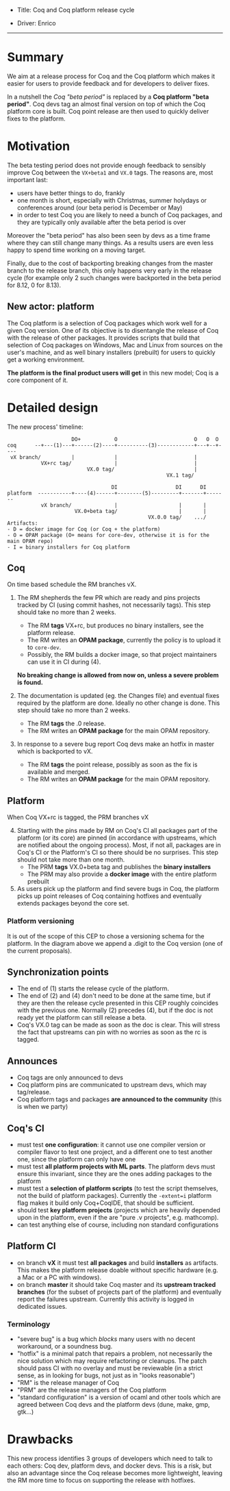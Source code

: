 - Title: Coq and Coq platform release cycle

- Driver: Enrico

----

# Summary

We aim at a release process for Coq and the Coq platform which makes it
easier for users to provide feedback and for developers to deliver fixes.

In a nutshell the *Coq "beta period"* is replaced by a **Coq platform "beta period"**.
Coq devs tag an almost final version on top of which the Coq platform core is
built. Coq point release are then used to quickly deliver fixes
to the platform.

# Motivation

The beta testing period does not provide enough feedback to sensibly improve
Coq between the `VX+beta1` and `VX.0` tags. The reasons are, most important
last:
- users have better things to do, frankly
- one month is short, especially with Christmas, summer holydays or conferences
  around (our beta period is December or May)
- in order to test Coq you are likely to need a bunch of Coq packages, and they
  are typically only available after the beta period is over

Moreover the "beta period" has also been seen by devs as a time frame where
they can still change many things. As a results users are even less happy
to spend time working on a moving target.

Finally, due to the cost of backporting breaking changes from the master
branch to the release branch, this only happens very early in the release
cycle (for example only 2 such changes were backported in the beta period
for 8.12, 0 for 8.13).

## New actor: platform

The Coq platform is a selection of Coq packages which work well
for a given Coq version. One of its objective is to disentangle the release
of Coq with the release of other packages. It provides scripts that build
that selection of Coq packages on Windows, Mac and Linux from sources
on the user's machine, and as well binary installers (prebuilt) for users
to quickly get a working environment.

**The platform is the final product users will get** in this new model;
Coq is a core component of it.

# Detailed design

The new process' timeline:
```
                     DO+           O                         O   O  O
coq      --+---(1)---+------(2)----+----------(3)------------+---+--+----
 vX branch/          |             |                         |
           VX+rc tag/              |                         |
                          VX.0 tag/                          |
                                                    VX.1 tag/
   
                                  DI                   DI      DI
platform  -----------+----(4)------+--------(5)---------+-------+-------
           vX branch/              |                    |       |
                      VX.0+beta tag/                    |       |
                                              VX.0.0 tag/    .../
Artifacts:
- D = docker image for Coq (or Coq + the platform)
- O = OPAM package (O+ means for core-dev, otherwise it is for the main OPAM repo)
- I = binary installers for Coq platform
```

## Coq

On time based schedule the RM branches vX.

1. The RM shepherds the few PR which are ready and pins projects tracked by CI
   (using commit hashes, not necessarily tags).
   This step should take no more than 2 weeks.
   - The RM **tags** VX+rc, but produces no binary installers, see the platform release.
   - The RM writes an **OPAM package**, currently the policy is to upload it to
     `core-dev`.
   - Possibly, the RM builds a docker image, so that project maintainers can use it
     in CI during (4).
   
   **No breaking change is allowed from now on, unless a severe problem is found.**
2. The documentation is updated (eg. the Changes file) and eventual fixes
   required by the platform are done. Ideally no other change is done.
   This step should take no more than 2 weeks.
   - The RM **tags** the .0 release.
   - The RM writes an **OPAM package** for the main OPAM repository.
3. In response to a severe bug report Coq devs make an hotfix in master which is
   backported to vX.
   - The RM **tags** the point release, possibly as soon
    as the fix is available and merged.
   - The RM writes an **OPAM package** for the main OPAM repository.

## Platform

When Coq VX+rc is tagged, the PRM branches vX

4. Starting with the pins made by RM on Coq's CI all packages part of the
   platform (or its core) are pinned (in accordance with upstreams, which are
   notified about the ongoing process). Most, if not all, packages are in Coq's
   CI or the Platform's CI so there should be no surprises.
   This step should not take more than one month.
   - The PRM **tags** VX.0+beta tag and publishes the **binary installers**
   - The PRM may also provide a **docker image** with the entire platform prebuilt
5. As users pick up the platform and find severe bugs in Coq, the platform picks
   up point releases of Coq containing hotfixes and eventually extends packages
   beyond the core set.

### Platform versioning

It is out of the scope of this CEP to chose a versioning schema for the
platform. In the diagram above we append a .digit to the Coq version (one
of the current proposals).

## Synchronization points

- The end of (1) starts the release cycle of the platform.
- The end of (2) and (4) don't need to be done at the same time, but if they
  are then the release cycle presented in this CEP roughly coincides with the
  previous one. Normally (2) precedes (4), but if the doc is not ready yet
  the platform can still release a beta.
- Coq's VX.0 tag can be made as soon as the doc is clear. This will stress the
  fact that upstreams can pin with no worries as soon as the rc is tagged.

## Announces

- Coq tags are only announced to devs
- Coq platform pins are communicated to upstream devs, which may tag/release.
- Coq platform tags and packages **are announced to the community** (this is
  when we party)

## Coq's CI

- must test **one configuration**: it cannot use one compiler version or
  compiler flavor to test one project, and a different one to test another one,
  since the platform can only have one
- must test **all platform projects with ML parts**. The platform devs must ensure
  this invariant, since they are the ones adding packages to the platform
- must test a **selection of platform scripts** (to test the script themselves,
  not the build of platform packages). Currently the `-extent=i` platform flag
  makes it build only Coq+CoqIDE, that should be sufficient.
- should test **key platform projects** (projects which are heavily depended
  upon in the platform, even if the are "pure .v projects", e.g. mathcomp).
- can test anything else of course, including non standard configurations

## Platform CI

- on branch **vX** it must test **all packages** and build **installers** as artifacts.
  This makes the platform release doable without specific hardware (e.g. a Mac
  or a PC with windows).
- on branch **master** it should take Coq master and its **upstream tracked branches**
  (for the subset of projects part of the platform) and eventually report the
  failures upstream. Currently this activity is logged in dedicated issues.

### Terminology
- "severe bug" is a bug which *blocks* many users with no decent workaround,
  or a soundness bug.
- "hotfix" is a minimal patch that repairs a problem, not necessarily the nice
  solution which may require refactoring or cleanups. The patch should pass CI
  with no overlay and must be reviewable (in a strict sense, as in looking for
  bugs, not just as in "looks reasonable")
- "RM" is the release manager of Coq
- "PRM" are the release managers of the Coq platform
- "standard configuration" is a version of ocaml and other tools which are
  agreed between Coq devs and the platform devs (dune, make, gmp, gtk...)

# Drawbacks

This new process identifies 3 groups of developers which need to talk to each
others: Coq dev, platform devs, and docker devs. This is a risk, but also an
advantage since the Coq release becomes more lightweight, leaving the RM
more time to focus on supporting the release with hotfixes.
